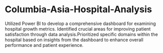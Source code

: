 # Columbia-Asia-Hospital-Analysis
Utilized Power BI to develop a comprehensive dashboard for examining hospital growth metrics. Identified
crucial areas for improving patient satisfaction through data analysis.Prioritized specific
domains within the hospital based on insights from the dashboard to enhance overall
performance and patient experience.
